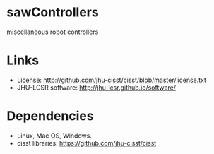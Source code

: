 sawControllers
==============

miscellaneous robot controllers 

Links
=====
 * License: http://github.com/jhu-cisst/cisst/blob/master/license.txt
 * JHU-LCSR software: http://jhu-lcsr.github.io/software/
 
Dependencies
============
 * Linux, Mac OS, Windows.
 * cisst libraries: https://github.com/jhu-cisst/cisst
